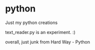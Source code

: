 # python
Just my python creations


text_reader.py is an experiment. :)

overall, just junk from Hard Way - Python
